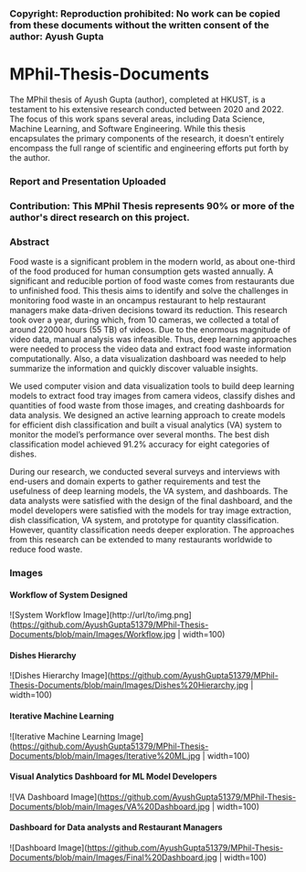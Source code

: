 ### Copyright: Reproduction prohibited: No work can be copied from these documents without the written consent of the author: Ayush Gupta

# MPhil-Thesis-Documents

The MPhil thesis of Ayush Gupta (author), completed at HKUST, is a testament to his extensive research conducted between 2020 and 2022. The focus of this work spans several areas, including Data Science, Machine Learning, and Software Engineering. While this thesis encapsulates the primary components of the research, it doesn't entirely encompass the full range of scientific and engineering efforts put forth by the author.

### Report and Presentation Uploaded

### Contribution: This MPhil Thesis represents 90% or more of the author's direct research on this project.

### Abstract

Food waste is a significant problem in the modern world, as about one-third of the food produced for human consumption gets wasted annually. A significant and reducible portion of food waste comes from restaurants due to unfinished food. This thesis aims to identify and solve the challenges in monitoring food waste in an oncampus restaurant to help restaurant managers make data-driven decisions toward its reduction. This research took over a year, during which, from 10 cameras, we collected a total of around 22000 hours (55 TB) of videos. Due to the enormous magnitude of video data, manual analysis was infeasible. Thus, deep learning approaches were needed to process the video data and extract food waste information computationally. Also, a data visualization dashboard was needed to help summarize the information and quickly discover valuable insights.

We used computer vision and data visualization tools to build deep learning models to extract food tray images from camera videos, classify dishes and quantities of food waste from those images, and creating dashboards for data analysis. We designed an active learning approach to create models for efficient dish classification and built a visual analytics (VA) system to monitor the model’s performance over several
months. The best dish classification model achieved 91.2% accuracy for eight categories of dishes.

During our research, we conducted several surveys and interviews with end-users and domain experts to gather requirements and test the usefulness of deep learning models, the VA system, and dashboards. The data analysts were satisfied with the design of the final dashboard, and the model developers were satisfied with the models for tray image extraction, dish classification, VA system, and prototype for quantity classification. However, quantity classification needs deeper exploration. The approaches from this research can be extended to many restaurants worldwide to reduce food waste.

### Images

#### Workflow of System Designed
![System Workflow Image](http://url/to/img.png](https://github.com/AyushGupta51379/MPhil-Thesis-Documents/blob/main/Images/Workflow.jpg | width=100)

#### Dishes Hierarchy
![Dishes Hierarchy Image](https://github.com/AyushGupta51379/MPhil-Thesis-Documents/blob/main/Images/Dishes%20Hierarchy.jpg | width=100)

#### Iterative Machine Learning
![Iterative Machine Learning Image](https://github.com/AyushGupta51379/MPhil-Thesis-Documents/blob/main/Images/Iterative%20ML.jpg | width=100)

#### Visual Analytics Dashboard for ML Model Developers
![VA Dashboard Image](https://github.com/AyushGupta51379/MPhil-Thesis-Documents/blob/main/Images/VA%20Dashboard.jpg | width=100)

#### Dashboard for Data analysts and Restaurant Managers
![Dashboard Image](https://github.com/AyushGupta51379/MPhil-Thesis-Documents/blob/main/Images/Final%20Dashboard.jpg | width=100)
